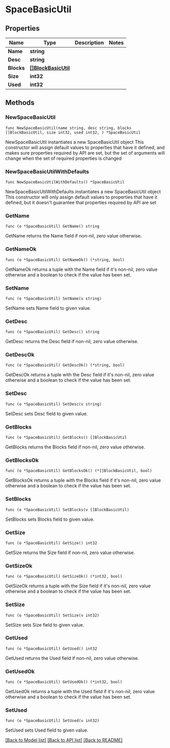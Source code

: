 # SpaceBasicUtil

## Properties

Name | Type | Description | Notes
------------ | ------------- | ------------- | -------------
**Name** | **string** |  | 
**Desc** | **string** |  | 
**Blocks** | [**[]BlockBasicUtil**](BlockBasicUtil.md) |  | 
**Size** | **int32** |  | 
**Used** | **int32** |  | 

## Methods

### NewSpaceBasicUtil

`func NewSpaceBasicUtil(name string, desc string, blocks []BlockBasicUtil, size int32, used int32, ) *SpaceBasicUtil`

NewSpaceBasicUtil instantiates a new SpaceBasicUtil object
This constructor will assign default values to properties that have it defined,
and makes sure properties required by API are set, but the set of arguments
will change when the set of required properties is changed

### NewSpaceBasicUtilWithDefaults

`func NewSpaceBasicUtilWithDefaults() *SpaceBasicUtil`

NewSpaceBasicUtilWithDefaults instantiates a new SpaceBasicUtil object
This constructor will only assign default values to properties that have it defined,
but it doesn't guarantee that properties required by API are set

### GetName

`func (o *SpaceBasicUtil) GetName() string`

GetName returns the Name field if non-nil, zero value otherwise.

### GetNameOk

`func (o *SpaceBasicUtil) GetNameOk() (*string, bool)`

GetNameOk returns a tuple with the Name field if it's non-nil, zero value otherwise
and a boolean to check if the value has been set.

### SetName

`func (o *SpaceBasicUtil) SetName(v string)`

SetName sets Name field to given value.


### GetDesc

`func (o *SpaceBasicUtil) GetDesc() string`

GetDesc returns the Desc field if non-nil, zero value otherwise.

### GetDescOk

`func (o *SpaceBasicUtil) GetDescOk() (*string, bool)`

GetDescOk returns a tuple with the Desc field if it's non-nil, zero value otherwise
and a boolean to check if the value has been set.

### SetDesc

`func (o *SpaceBasicUtil) SetDesc(v string)`

SetDesc sets Desc field to given value.


### GetBlocks

`func (o *SpaceBasicUtil) GetBlocks() []BlockBasicUtil`

GetBlocks returns the Blocks field if non-nil, zero value otherwise.

### GetBlocksOk

`func (o *SpaceBasicUtil) GetBlocksOk() (*[]BlockBasicUtil, bool)`

GetBlocksOk returns a tuple with the Blocks field if it's non-nil, zero value otherwise
and a boolean to check if the value has been set.

### SetBlocks

`func (o *SpaceBasicUtil) SetBlocks(v []BlockBasicUtil)`

SetBlocks sets Blocks field to given value.


### GetSize

`func (o *SpaceBasicUtil) GetSize() int32`

GetSize returns the Size field if non-nil, zero value otherwise.

### GetSizeOk

`func (o *SpaceBasicUtil) GetSizeOk() (*int32, bool)`

GetSizeOk returns a tuple with the Size field if it's non-nil, zero value otherwise
and a boolean to check if the value has been set.

### SetSize

`func (o *SpaceBasicUtil) SetSize(v int32)`

SetSize sets Size field to given value.


### GetUsed

`func (o *SpaceBasicUtil) GetUsed() int32`

GetUsed returns the Used field if non-nil, zero value otherwise.

### GetUsedOk

`func (o *SpaceBasicUtil) GetUsedOk() (*int32, bool)`

GetUsedOk returns a tuple with the Used field if it's non-nil, zero value otherwise
and a boolean to check if the value has been set.

### SetUsed

`func (o *SpaceBasicUtil) SetUsed(v int32)`

SetUsed sets Used field to given value.



[[Back to Model list]](../README.md#documentation-for-models) [[Back to API list]](../README.md#documentation-for-api-endpoints) [[Back to README]](../README.md)


